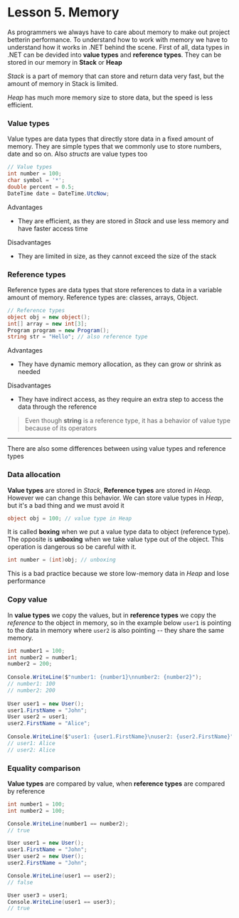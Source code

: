 # Lesson 5. Memory

As programmers we always have to care about memory to make out project betterin performance. To understand how to work with memory we have to understand how it works in .NET behind the scene. First of all, data types in .NET can be devided into **value types** and **reference types**. They can be stored in our memory in **Stack** or **Heap**

_Stack_ is a part of memory that can store and return data very fast, but the amount of memory in Stack is limited.

_Heap_ has much more memory size to store data, but the speed is less efficient. 

### Value types
Value types are data types that directly store data in a fixed amount of memory. They are simple types that we commonly use to store numbers, date and so on. Also _structs_ are value types too

```C#
// Value types  
int number = 100;  
char symbol = '*';  
double percent = 0.5;  
DateTime date = DateTime.UtcNow;
```

Advantages
- They are efficient, as they are stored in _Stack_ and use less memory and have faster access time

Disadvantages
- They are limited in size, as they cannot exceed the size of the stack



### Reference types

Reference types are data types that store references to data in a variable amount of memory. Reference types are: classes, arrays, Object.

```C#
// Reference types  
object obj = new object();  
int[] array = new int[3];  
Program program = new Program();  
string str = "Hello"; // also reference type
```


Advantages
- They have dynamic memory allocation, as they can grow or shrink as needed

Disadvantages
- They have indirect access, as they require an extra step to access the data through the reference

> Even though **string** is a reference type, it has a behavior of value type because of its operators

---

There are also some differences between using value types and reference types


### Data allocation

**Value types**  are stored in _Stack_, **Reference types** are stored in _Heap_. However we can change this behavior. We can store value types in _Heap_, but it's a bad thing and we must avoid it

```C#
object obj = 100; // value type in Heap
```

It is called **boxing** when we put a value type data to object (reference type). The opposite is **unboxing** when we take value type out of the object. This operation is dangerous so be careful with it.

```C#
int number = (int)obj; // unboxing
```

This is a bad practice because we store low-memory data in _Heap_ and lose performance

### Copy value

In **value types** we copy the values, but in **reference types** we copy the _reference_ to the object in memory, so in the example below ``user1`` is pointing to the data in memory where ``user2`` is also pointing -- they share the same memory.

```C#
int number1 = 100;  
int number2 = number1;  
number2 = 200;  
  
Console.WriteLine($"number1: {number1}\nnumber2: {number2}");  
// number1: 100  
// number2: 200  
  
User user1 = new User();  
user1.FirstName = "John";  
User user2 = user1;  
user2.FirstName = "Alice";  
  
Console.WriteLine($"user1: {user1.FirstName}\nuser2: {user2.FirstName}");  
// user1: Alice  
// user2: Alice
```

### Equality comparison

**Value types** are compared by value, when **reference types** are compared by reference

```C#
int number1 = 100;
int number2 = 100;

Console.WriteLine(number1 == number2);
// true

User user1 = new User();
user1.FirstName = "John";
User user2 = new User();
user2.FirstName = "John";

Console.WriteLine(user1 == user2);
// false

User user3 = user1;
Console.WriteLine(user1 == user3);
// true
```
